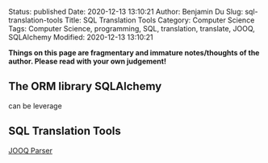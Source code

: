 Status: published
Date: 2020-12-13 13:10:21
Author: Benjamin Du
Slug: sql-translation-tools
Title: SQL Translation Tools
Category: Computer Science
Tags: Computer Science, programming, SQL, translation, translate, JOOQ, SQLAlchemy
Modified: 2020-12-13 13:10:21

**Things on this page are fragmentary and immature notes/thoughts of the author. Please read with your own judgement!**

## The ORM library SQLAlchemy 

can be leverage

## SQL Translation Tools

[JOOQ Parser](https://www.jooq.org/translate/)

